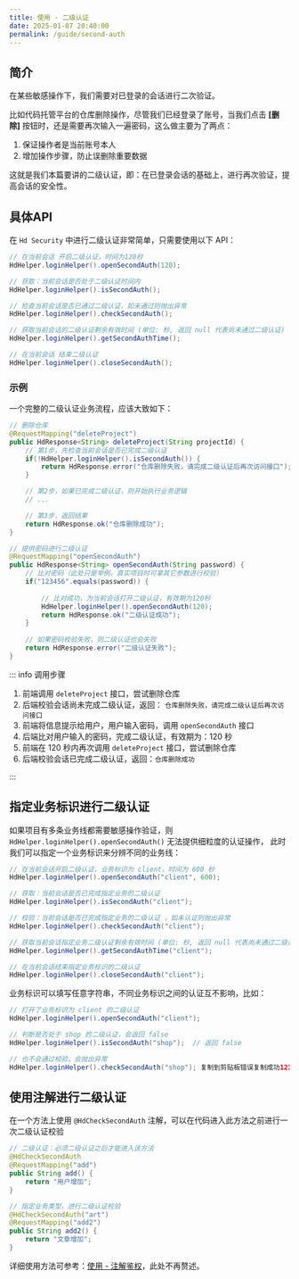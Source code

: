 ```yaml
---
title: 使用 - 二级认证
date: 2025-01-07 20:40:00
permalink: /guide/second-auth
---
```


## 简介

在某些敏感操作下，我们需要对已登录的会话进行二次验证。

比如代码托管平台的仓库删除操作，尽管我们已经登录了账号，当我们点击 **[删除]** 按钮时，还是需要再次输入一遍密码，这么做主要为了两点：

1. 保证操作者是当前账号本人
2. 增加操作步骤，防止误删除重要数据

这就是我们本篇要讲的二级认证，即：在已登录会话的基础上，进行再次验证，提高会话的安全性。

## 具体API

在 `Hd Security` 中进行二级认证非常简单，只需要使用以下 API：

```java
// 在当前会话 开启二级认证，时间为120秒
HdHelper.loginHelper().openSecondAuth(120); 

// 获取：当前会话是否处于二级认证时间内
HdHelper.loginHelper().isSecondAuth(); 

// 检查当前会话是否已通过二级认证，如未通过则抛出异常
HdHelper.loginHelper().checkSecondAuth(); 

// 获取当前会话的二级认证剩余有效时间 (单位: 秒, 返回 null 代表尚未通过二级认证)
HdHelper.loginHelper().getSecondAuthTime(); 

// 在当前会话 结束二级认证
HdHelper.loginHelper().closeSecondAuth();
```

### 示例

一个完整的二级认证业务流程，应该大致如下：

```java
// 删除仓库
@RequestMapping("deleteProject")
public HdResponse<String> deleteProject(String projectId) {
    // 第1步，先检查当前会话是否已完成二级认证 
    if(!HdHelper.loginHelper().isSecondAuth()) {
        return HdResponse.error("仓库删除失败，请完成二级认证后再次访问接口");
    }

    // 第2步，如果已完成二级认证，则开始执行业务逻辑
    // ... 

    // 第3步，返回结果 
    return HdResponse.ok("仓库删除成功"); 
}

// 提供密码进行二级认证 
@RequestMapping("openSecondAuth")
public HdResponse<String> openSecondAuth(String password) {
    // 比对密码（此处只是举例，真实项目时可拿其它参数进行校验）
    if("123456".equals(password)) {
        
        // 比对成功，为当前会话打开二级认证，有效期为120秒 
        HdHelper.loginHelper().openSecondAuth(120);
        return HdResponse.ok("二级认证成功");
    }
    
    // 如果密码校验失败，则二级认证也会失败
    return HdResponse.error("二级认证失败"); 
}
```

::: info 调用步骤

1. 前端调用 `deleteProject` 接口，尝试删除仓库
2. 后端校验会话尚未完成二级认证，返回： `仓库删除失败，请完成二级认证后再次访问接口`
3. 前端将信息提示给用户，用户输入密码，调用 `openSecondAuth` 接口
4. 后端比对用户输入的密码，完成二级认证，有效期为：120 秒
5. 前端在 120 秒内再次调用 `deleteProject` 接口，尝试删除仓库
6. 后端校验会话已完成二级认证，返回：`仓库删除成功`

:::

## 指定业务标识进行二级认证

如果项目有多条业务线都需要敏感操作验证，则 `HdHelper.loginHelper().openSecondAuth()` 无法提供细粒度的认证操作， 此时我们可以指定一个业务标识来分辨不同的业务线：

```java
// 在当前会话开启二级认证，业务标识为 client，时间为 600 秒
HdHelper.loginHelper().openSecondAuth("client", 600); 

// 获取：当前会话是否已完成指定业务的二级认证 
HdHelper.loginHelper().isSecondAuth("client"); 

// 校验：当前会话是否已完成指定业务的二级认证 ，如未认证则抛出异常
HdHelper.loginHelper().checkSecondAuth("client"); 

// 获取当前会话指定业务二级认证剩余有效时间 (单位: 秒, 返回 null 代表尚未通过二级认证)
HdHelper.loginHelper().getSecondAuthTime("client"); 

// 在当前会话结束指定业务标识的二级认证
HdHelper.loginHelper().closeSecondAuth("client");
```

业务标识可以填写任意字符串，不同业务标识之间的认证互不影响，比如：

```java
// 打开了业务标识为 client 的二级认证 
HdHelper.loginHelper().openSecondAuth("client"); 

// 判断是否处于 shop 的二级认证，会返回 false 
HdHelper.loginHelper().isSecondAuth("shop");  // 返回 false 

// 也不会通过校验，会抛出异常 
HdHelper.loginHelper().checkSecondAuth("shop"); 复制到剪贴板错误复制成功12345678
```

## 使用注解进行二级认证

在一个方法上使用 `@HdCheckSecondAuth` 注解，可以在代码进入此方法之前进行一次二级认证校验

```java
// 二级认证：必须二级认证之后才能进入该方法 
@HdCheckSecondAuth      
@RequestMapping("add")
public String add() {
    return "用户增加";
}

// 指定业务类型，进行二级认证校验
@HdCheckSecondAuth("art")
@RequestMapping("add2")
public String add2() {
    return "文章增加";
}
```

详细使用方法可参考：[使用 - 注解鉴权](/guide/auth-annotation)，此处不再赘述。
